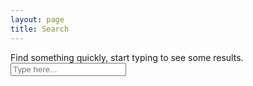 ```yaml
---
layout: page
title: Search
---
```


<div>Find something quickly, start typing to see some results.<br/></div>
<div id="search-container">
  <input type="text" id="search-input" placeholder="Type here...">
</div>
<!--<ul id="results-container">Start typing to see some results</ul>-->
<div id="results-container"></div>

<script src="/assets/js/jekyll-search.js" type="text/javascript"></script>
<script type="text/javascript">
  SimpleJekyllSearch.init({
    searchInput: document.getElementById('search-input'),
    resultsContainer: document.getElementById('results-container'),
    dataSource: '{{ site.baseurl }}/search.json',
    /*searchResultTemplate: '<li><a href="{url}" title="{desc}">{title}<\/a><\/li>',*/
    searchResultTemplate: '<p><a href="{url}" title="{desc}">{title}<\/a><\/p>',
    noResultsText: '<p>No results found</p>',
    limit: 10,
    fuzzy: true,
  })
</script>
